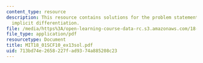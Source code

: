 ```yaml
---
content_type: resource
description: This resource contains solutions for the problem statements related to
  implicit differentiation.
file: /media/https%3A/open-learning-course-data-rc.s3.amazonaws.com/18-01sc-single-variable-calculus-fall-2010/713bd74e2658227fad9374a885208c23_MIT18_01SCF10_ex13sol.pdf
file_type: application/pdf
resourcetype: Document
title: MIT18_01SCF10_ex13sol.pdf
uid: 713bd74e-2658-227f-ad93-74a885208c23
---
```

